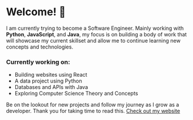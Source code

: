 # Welcome! 👋

I am currently trying to become a Software Engineer. Mainly working with **Python**, **JavaScript**, and **Java**, my focus is on building a body of work that will showcase my current skillset and allow me to continue learning new concepts and technologies.

 ### Currently working on:
 - Building websites using React
 - A data project using Python
 - Databases and APIs with Java
 - Exploring Computer Science Theory and Concepts

<p>Be on the lookout for new projects and follow my journey as I grow as a developer. Thank you for taking time to read this. <a href="https://www.kidronlightech.com">Check out my website</a>
